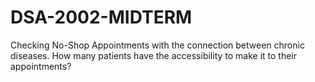 # DSA-2002-MIDTERM
Checking No-Shop Appointments with the connection between chronic diseases. How many patients have the accessibility to make it to their appointments?
